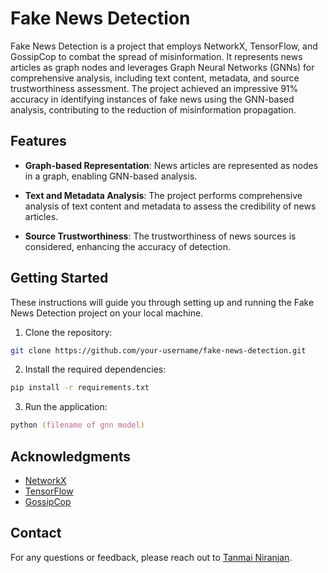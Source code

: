 # Fake News Detection

Fake News Detection is a project that employs NetworkX, TensorFlow, and GossipCop to combat the spread of misinformation. It represents news articles as graph nodes and leverages Graph Neural Networks (GNNs) for comprehensive analysis, including text content, metadata, and source trustworthiness assessment. The project achieved an impressive 91% accuracy in identifying instances of fake news using the GNN-based analysis, contributing to the reduction of misinformation propagation.

## Features

- **Graph-based Representation**: News articles are represented as nodes in a graph, enabling GNN-based analysis.

- **Text and Metadata Analysis**: The project performs comprehensive analysis of text content and metadata to assess the credibility of news articles.

- **Source Trustworthiness**: The trustworthiness of news sources is considered, enhancing the accuracy of detection.

## Getting Started

These instructions will guide you through setting up and running the Fake News Detection project on your local machine.

1. Clone the repository:

```zsh
git clone https://github.com/your-username/fake-news-detection.git
```

2. Install the required dependencies:
```zsh
pip install -r requirements.txt
```

3. Run the application:
```zsh
python (filename of gnn model)
```

## Acknowledgments

- [NetworkX](https://networkx.org/)
- [TensorFlow](https://www.tensorflow.org/)
- [GossipCop](https://github.com/peterpt/fakenewsnet)

## Contact

For any questions or feedback, please reach out to [Tanmai Niranjan](mailto:metanmai@icloud.com).
